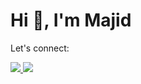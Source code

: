<h1 align="left">Hi 👋, I'm Majid</h1>

<p align="left">Let's connect:</p>
<p align="left">
    <a target="_blank" href="https://www.linkedin.com/in/majidppb/">
        <img src="https://img.shields.io/badge/LinkedIn-0077B5?style=for-the-badge&logo=linkedin&logoColor=white"/>
    </a>
    <a target="_blank" href="mailto:majidppb@gmail.com">
        <img src="https://img.shields.io/badge/Gmail-D14836?style=for-the-badge&logo=gmail&logoColor=white"/>
    </a>
</p>
